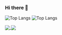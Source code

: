 ### Hi there 👋

![Top Langs](https://github-readme-stats.vercel.app/api/top-langs/?username=eastack&langs_count=8&layout=compact&hide_border=true)
![Top Langs](https://github-readme-stats.vercel.app/api?username=eastack&show_icons=true&hide_border=true)

<a href="https://github.com/eastack">
  <img align="center" src="https://github-readme-stats.vercel.app/api/top-langs/?username=eastack&langs_count=8&layout=compact&hide_border=true" />
</a>
<a href="https://github.com/eastack">
  <img align="center" src="https://github-readme-stats.vercel.app/api?username=eastack&show_icons=true&hide_border=true" />
</a>
